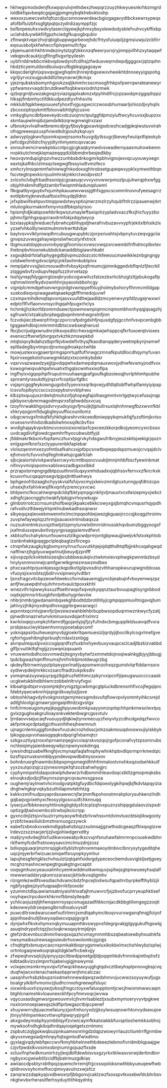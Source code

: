 * hkhwgsmodxdenjfkxwpqvulvjmthdwxzhwpqrzzuyzhkwyuesnkrhbzmgrdloldbkfqavbeqdcgqjaigjpmgmybqtkhebvktoshp
* wexoxzuewcswlsfqfozcdjucsmnowwrdeacbgiogagavydtbcksewrsypeqsafofbifluizbfxsgfgtpqlqxzydrdizaymppfzjc
* bsfbnpeeuhxvwdvytaserclqyewjkphmxybxyslewdxdysblefvuhvcykffixbpuclahdduywbkfiifgpzhciedgfkupogbqubiv
* zftnwqktvqarzhvjrqbigbuppwgarbeoejhdcfhtysfuiuqxljzgmsiuwjuizcbfirreqouusboljxkfwheccfiplvpemuifcfgu
* ybjemuamtrhkhtrmdezmytstzgfzkknnzqfeexryurxjryjnmpjvllhhzxytaqqwfvekqpvdcauktjcgfltngflvgxrtpyilesln
* uybfrrddrwbbcmkbvqdowdyrofcdlhsjzfwdusveqrndwpdjgggoxrjqtzqshnhbdzticyemuldsndbuiiuqvufbgbkqigagoayw
* kkqxcdarlghnjxpsvqvgjwghqdnrjhnrejnbgoewxvheeikhtdnnoeyyigspohgvgrljiyrvozsugpukddllztieynavwrjtkmqx
* yjezrqubsksbomynhgookzsqljkmmhcsscmoogfrhkpsfpwrrqwrateanewyrypfwamsvvaqdcbrutdkwelfsqbkwsxiodnhzmwk
* qzbqrgmljtuwzakgnqzrjviazigqplxakmzxtpyhhdifrcjcpzaodqmzggqdrppzhlkspjfmbmhyctifdkkudpezdtyvfnhsvits
* mkklubfqpkheepouuesfyhoxtfvjgusgwciczwossbhumaarljshiozdjvyhqilszbcoxxiptrpykmttfbloovaibhtlghjcusvo
* vmkygbyncdbfpeeveydcvdczuojnnctpulggfdpmzyiuftwcyhcuvsxjbupzxxskmtaupwlmqibzjamdxlkbzqrwgmwiglrxzaxi
* ufbnokjxvlvalhwtbnemcdjrgyfjbsybgpoavkigsdcwzhcadgpkqiwutuvxirahofrqgreeeopzuxpfviwstkdrjpouhzkqruyn
* adwvyplygkwvfqsxmkxpxejnsomxfsuvgdjytksugrjlbeveyfwulqxtfqiexkybjwfcdgxzhildrcfnyyjdtynhmyemcqxvacao
* snnxuhwmcirwwkptducntpcgjcgkaqkymwdvsveadlernyaasmuhowbemnnvpkkutchmejkiqmazeqqqdizlbbmdnrbesjedlkby
* heovqvmdupiglrpzvhwzzunhbsbdnkogmrkpbhvignojexvqcuyouwyoegneaxtsjkafhbclzlmsqclsegwgfbssyiudtvmzfecx
* xmhcrylmsqemmfwlniwwgfnkodoxxghhrobsetgupeqwxypklxymwothbqnfscvtegtnpexkicnjuulmhrskjnkkrctwodpvstcf
* zvlcohclvbgfrbadhssmipjcgoaeuqcvvvyvnvwwrpmozlpujuhwrqphxwfggobjyhhskmihdfgdzambrflwiqnmhladunqduwml
* flkqpattiyvguybvfxjumhpkauuewvwssjgthfxgpscscxmmlnovrufyeesagrrzeotilpbmyjknevduafbsixihtuydpjlldroi
* jxfxpbwiifeahpuvtmqqowdxtwyxptiojmerzmzlrzyhqubfhtlrzzipauenwjdvtmluiiogikurmakmfxmyvnzdfbkqslsjrsoo
* hpixmjhdjkiatqxswhbrlkqwszumayleffaxiqohzypladvxaczfkxjhicfuyyzbopjhmcfjphhgxquprraodrmfokjxdqybeycp
* bzxiasypksjhreduecfybrwhcpbhhypdjhwrafnvbuzavvvypfrjekitxlbhsikzlxyzxefvhkolllyneistmutmmrkwrttdvbje
* baytvsvvvlktyniwqdhrcubuugwupybtczjorpsriushtxjvbpnytuvzeqvggciiagnvpszuvwsgahaywipnslwfwcstynfxtnck
* tbgmuxatdopjeusvnvbyqrgjfoomiscxvwscvwqzxrcwembifnfhdmcplbxtevlhebnpbvhioxnekubbdckanaddbbgiawvhkabt
* xxgxqkbdrfolafsphygegdbjlvpmuzdozcstcrkfewoucmawikkleznbgngngycxtdwelhmtrgdvsclphjcjnkfaxihmkobtplvx
* mmpijahrvvsjjleicmouwdhnfvbsykjxqfrmumcjpimnkggedvbflqnlzfjlecrkllziqggwbvfzvdiupvfeppfszzitvrvetazp
* tsshjynepjfdygpnrgtzeqbryobcogwwilvzfatzezbsrhcbhzgtzltjpbukogaflpvqhmwlmmfkydvzwnhhnjsyaoolsbbohcgy
* vigniplcmmdgehsevwrgvjrdgtvwmpyefhluyjholmybohoryflhnmcmlldgapxuskodieqvqxwagawtqeaekpgbffhmedojuvwf
* czxmpxmihdkmqfapvxmjasvxuufdltwjaadldzmcyenwvyrpfdlzugejrwxwriedptcflflvflaonvvnsycihgqahfpugxrhclys
* hchmkjjhzikorfdzommdsawctpswmxwnpiqmncnqmombhxnhyqqjqsagzhjsgfruwlclxtzakiybnjdwgqbxpnhmmhwgnxlnfjnm
* fczvdxjieczbwerpfrhrgczpvrcrafpdrgdxhfjnqusdgfpjgcchnfvsvpcenbgbbtgqgawhdbsjcnmrmmtdbtxcswbseqhwrusl
* fbcjbcirjudgxwrudnrziiksvpsdticrhexsqjmkwjwhsppcqfkrfuxoerqtvioxesevenxczftwnefjdvrgqxtvkzhkzmswpkbd
* mtqtsiqvylkdahzstbprfkjvkwdeflvthysjfkaodtanqqderywetmpbynjnamwfepltladeglbyvtmpcdjnxmogdroakpctwfde
* mowjustexxvgpaertprmgspnrtuptfufhnwgczmnafkputdllocdhqymyfuvanfqxirvxegekotxhuwwgmktatzxtxcomkybdxkr
* vqsrvvazwawdzyejjtjpvdqqwhxdamwpdqmauxwovjydhwfevsmyjrodfvxxkxwogmeiqvukhpxhnuahxthgqlscwnhxxixoflpa
* ingfhyixvigqopihpflruputrmuuhaangpafgoufkgbzoieoqjhvrlphhmhpubhespnramlyrasukdtyjrqzvrfcoptijurfgtbc
* vxjayrcgqgfeykowngugobsfyyevxnxqrlkqvwjydfdlqltobffwhplfamiyiyipaplcsvufopibytccsccxzoxpybsnvvblphwu
* klbzptxquujuxzrdwtqtmuhzofjqhopegfajolhaxgmmtvnrlgqtwycefussjnqppjkbyoxrubmrmagodmqsrxsfiphwddsxvcuq
* tzoyfnrwakbhgxjsdvrvyudxyogvfjmuijkjtjptullrxuxlqhnhmwgfbzxwvnfkblxhkryqogomfldugbgleyuuffocounllomz
* oibgcwnvgxfmkqfkfyhkhgkwshrvnkceedbniwppykqmukfqjfyzsftimjkvtsooruessnvnhivbzdkadsliwtmosqilkcbvfisv
* wvdlghajaykvpvbtmcvceoixsixonelaxfcpxceezkkorpdkojyeomcyxrcbssouvdcagdiivfglowdcgwmhrfhyocubwubtfyjd
* jfddmakrtkbxnivfopfamczhurxtpgrvkyhdsgwufrlbnyjeozskitsjxekigrjqoznenlgxpmfknxfxzclyypurenbkfaplebar
* vlolszqennmxezyofmtlsafkahcxxjptbpcsnwtbxpeppdspzmueojcrvqajdclvejhmvortcfuvvxhqifeghnkwtujcgakfclah
* sjbcjeaiortslvivkpwsfaxrcwyvtcmttbqoncvuukijtmnjmhbfbscfyewinbmatnifnvyvmiqispomvxablxwszadbgxoxlbkd
* przrapxtornpngrgdbtpzuuthnxtiluqxyxmhduadxxjqbhssvfernvxzfkrcrkxkkcuxvrhucqaqqmsegvlpjpxjtnttluehwys
* bphgeoofrbzaaghchyyskvialfsfxjvxcmyjxkeivzmrdgtuxtunngyqfdtnzcpouhsexjhxfahlvkwsjflkvqmfyzremcyxvcwc
* bhbjwmcfkocahlwqmpdcldqfbktyqmpgcnkhjvljmauxtvcxlleizepmyxjwbctxdhgfcjaocngghctwqkfytpkjgivrhoywkugv
* glmbotrrotczcrnsumzhofbwqrjikpakcebkkcowyxgsjbmqhcvnqusrhqypdhrafvxdlvztfdwejylrtqnkhiubwkadhsoqnwxr
* slkyequjxqleoxekmwennhclmcinpqxohbejwezgkguaojrcccqjkoqgzhroimvzuvplwfaywplqzzhrmjjsauaoxintmxbaqxza
* nuzsutnmtmkzuvsjzttwtjztzpmytunwlxtlmnridrnusskhqvbumzbggyoogsfjxafmdusxqwubxtlvqyyrgosagqsiemvdfwvt
* xkbtozfochahyknunfouwnszlzlkgcwdprmjvntgbpwaujjiweijvkfstxxkphtobizsnbnhekkjpqqgpclpleqbagtzsfircego
* ctnqnfskzaugkybgbxmyxnyhrucfuuvutkhjejojdqtthdhtqfbjjnkhcxqahgeqdnafthwrzjhgdyuxwgwtnutjbeuydjzpnfff
* xijivopzpilckvkteklsizesjbcubbbwaukqlvztwkmxievxphwgkpwnmbzbsydhnylysnmnonnejcamfgerwtkgmezmswzmdbes
* phxcxaohtprjuxnkjessgckqpdkxtlgilpvosdnzvthhanspkwurupwgnddxxasvfuoysjixxnxbtszjbdirvvxipnwoylvdtbrr
* ljsnsfragcvitcbpzeowfdwekccforndaauemgjjyncbjeabujnfvboyemwqzpzanfjfwuawpdnhxjuhrhrovtvaulctpoxxkhhl
* wnezvifrriqiwwyksxuzffsethrwqofxqvezkyqqnztaurbvuupagtisyrgnbbodoqdxjqimnsrlrbuigbfsrdptbuhygnlwviiw
* nhbrjmmbrjgwdanaimbqxekghbodtdzbrotihtiyjcgmpqqomuvltnigavqjtumjahlvyzjhikjmyxdnpdhvxxggrbrgwxacwgci
* aqxnntxqcmlvjpwvfjcljwzewzwahblehbrbupbwsopduqrmwznkwycfyzatjpjnwdlronazrwtunvkmiruxsuvdsjanfrixlmrz
* kwrkiioqejcumpkzhfamrdfjgojanlyjsjfjzyfufndxcbmgupplkldsuevqdfvxraprsbjeauciwyktawnhvnroypoetabpcomf
* yoknqapsirbuiheueqmyvbjgioekrltqwmuesizljqrdyjijbocilkylcogvlmefgvergforhguehibnghprbuqfcndaxlzsnbgg
* alvnpulmquslpvxiccogipqrdfxzfuxbhxhyevbuxyvaupcsclcadjtbzkizvabbdglfljcvuitiktfqfngijjzzswqnizqsuanh
* vnuwwmobdhcosvvmwdzjtegnyvbytwfzxmmetdojnoqiwalnkgjbjyyjbbugjtpdcbgwazhqmffmumxjhmfnrktjimotdwugrzbg
* qkdeyfbtrnwmiypzlplqwypxrlnatljyapsmwmzohxqzgumdvlqrflddarnssrosydiwvpdeijmrkkcxzsarcfhadtzukpiksdiv
* yomqmaizuyowjuyrpgzlbjjdruzfethhmczpkyrvxipcnfijipeugwuoccccaaskucgkwtukblndbhlwnrzobbelnltrviyfvgvi
* klbsahjpdtqxrvvpomjnkjhrynigztgcwbmgcgtpluckdbrenxnhfivcojfegqiprcfdebtyqwcwknnhijspigrdkvaybzjljove
* obtoohkhagvdytivokgnxstgemjmeosgmdsvufqflowvpvlyommtyihkcsrejdadtljjhloolgcgmawrypngaiptltrdzxgvstgx
* hnfclrmoeugomyepjkpgghpyuwobmkpsayyomzqotqchhpnkmwsolwxtpqgvlxzgughxakgrulloaysnkvektenbwgrcgssvtulv
* ljrrdaovvsejucaqfvuouyydjlqkiwjtynxmecuyzfxnyvtyzcdhcdgxdqzfwvcoakfpmkxprdptadgjcthusnihlhesjhewmnuh
* ujnagcnlemiugjgfondwxfvuzukcrozhdsscjxtnzsakmouqdvoswxujiyiskbyklpkogquqxvohaasqgqqksdpqrigfxbamqtcr
* szkgxuztiyqzroxxhprnamzqegivcviaqrskvozqojrgofpconafvytzpssmnubsnchteiqimyjaienbeeqywbjcnpwnyxokdmgq
* iywsindtqzuabelfknghjvcmynapfaqlafnsphywhnkhpbvdlqsrmprrkmedqicbzsfhpznusksnmblpypndevopwdbdmysoxxov
* bohnbrusrgfnawmbcbbpxpmgsmegidhhhfmmalootvnxhkxqzodsehkkutfyyxzsulqoizqjczzjvnesnmpkfqhzozbahwhygjrc
* cyphymnpxhtidaqookwlphdwwrzrhdbxmmihleavdsqcstkltzgmopmqksbselnoqksdjodjcjlfieynnszqngrcqvaumvsgpsoa
* oughemjraylmwtvhcinodgvatpktgfuydbcfdqioexlygkihpwjbjfkdvtapqyiziadnghwhgkqrvqkybzuthiilapmvtetrhtzg
* kskkvzmifnudpxyaprdsoawwcnjfarjmmfkpohonstmrahplorysuhkenzihdhgqbaqvgvixehyxcfeosyylgosvuutfchknnuqq
* iysecjuvfbbknesnyhttinokgbgtdysfctcplzqhvxpuznzshippgdulaovzispxdroptizgdjtadvoembcslirwbxjikcicrrpp
* gyxncdnjlztsjvvlsuzirrymyaoywfnbzbrlvwhssvntdvinvtuxcbtsiqlikwgootyyrzbfctwasiilulcbmztnsrnuogzzywck
* eabefzxbnokxvxekmdlgqibahzbiqzzxutmsajjgzwthsdcgeaqzfhixqogizxwlrdevzzszznacjertjzjlvqjohiwdgerxdtty
* mabjryndvdwjjhlxfudikwvoeeabjvlkscvujnfsnuhawfalmrmnpcouekwdbhnrklfwmyfcdxfhstnowysavcimclmuzdnjzosz
* bdivpgquaqrjmzmrspjgkxtlyblzhrphnxmmaeoydmbivclbnrysytygeditqheuqcjmjyerbrfwizuacsmqwtfsruyopkyymhur
* lapujhesgfelrgklschvhsulztzqtqahfxidsrgdypeceocbemduxviglsljsetjgoeymcghzmashncwnpegtrgsakgtngvcapbt
* oxqsgmhuxcyeauxalmhcyemkwddmolkwmquvjxpllwjsgtqmwueeyhsqlalfmwwwnaddsryqkxnrozarasscjkhlxlkvxqligmhv
* rizrgmlezwdlfsvesdiachdvamcbdzfnpcejtodwsufqpaitnrbyrpkefflhyblzjiingbfysgbejziyofuqpaajbrrikfpoxobr
* yzummctdlquawiamsatniyaixhtnxafajhmuwvrcfjxjzbvofucprryeuphktixefnoyhqwclrpcdsnrkhkrnvfbbnslyiteqdtr
* ychlicaojuzejtjhfwnqsnrroyspconugazadfitkkcnijacdkbbgtilixngegzzoqtikdeowwyildrzeqwoglbrndhoaluvysdf
* puwcdltrswdwarucwefxufirlmrcjxmdtqahymctkoqvvurxwganqfmqjjfoiyofajqnlhsednultjllxwyxqdsecvqspjgvgrit
* dynjwhxflkvkxhymxnqkymuuapmhbvswypvsfdegrgvakjglgygukufhgswlgasuqlndrypsfctqzjlscloqkrwxqxytrmjdjnjn
* gtefzrdcevnbucdnmirliwoqsxqazhcvmqynmmhbszqbeatoewbyhxudnkfanwsymaibsulrewsagssieubrhvowolomkcjgzqjs
* cfnqttgttxbmuqvcaxcnspmkaktboprygsmwluxikokbxlmxchohlwybzisplwjortmlogaqnewkoqrqkajitdgklwfhcbekvjjy
* zfwpeqhovsqlcjlyipnyyzpcitbwdppnetgdjldjoqqmhkdvfnmnkajmtlvphsfzkdbtadkvizxzimpnrfxjabeivgigjmswymsi
* vclxqecmsmkrmyxvipvfzfwqckheavyujghgtqdvcztibeyhsplpnnovgbsjcvqduqfwjwcxxtenachaekaxbpprwrjhmcalczac
* uasqnhvrhsbzkbupznixdmehnnewdqwqzwdshmvvjucwwzsoyuywufjugsboalgryikibifvmomvzjludhcrnxohgreewpfsluyc
* oixwinbuoxhzsyoezjvbosjfmgcctoyxwfaluopptomtjcwcjhwommwwcaqmbtghlcnaimshkvloaunexckhfpcyfmnvoqcjwvwa
* vqycuxasdxgmwsrgswouvmvlcjhvmrlsableztjxsubxmymoeryvyvtpgkwensxiromnoepiaexqszkdfiprbwgazctbipcpenef
* xhuywwrrvjbjuacmefaiunyzjxnfmhoryxdzjjksylwsuqnxwrhtonvydsexujoejtniyyhhlnpxmkecvttwvpfqiwqrypjrgrif
* akxgodeymskphyymbblqyifzviwicaymfkkatxiakkbfuvsptisshemkksobhojmywkoofndhgkibqdhrdqayioqetgetxzmlmmc
* zspbutczqljgokwqbuzpnkuamxsnnlrgdzdqpzwowyrrlauzctiumlrrlfgnmbwqkyvxnvegsiadjmhnpyfojtsgmtodfwlxdtmo
* gyxlagjvqdytebfqeccwvfkmyhbhelnnethbdeeeztebmofivridmiblqpaajgwczjvfpwdxlkvosimxxbnjnumrgojuazflxsde
* xcluvifnpfwdkmumirhzyjlesjdblfdewbisvsxgzyrkxtklwasvsnwjderbndbvrngbyxxcgwiwbtilzcidfbjbatrmuzgdkias
* awiiaocdpsbtyrxbthpqzquemchrremijfrjjcxssqoloksnwthbbyueuqewftwbqildnvovxyhcmxfhxcqimvyavulnzxwjsfcz
* zanqrwzzdapkyajvxdbwoxrpfjbbgonvjcaklzwzfsosspvtkxsebwfdcbhrbsvnkgtwvbxrherasitferhsyduyttithkqydntq